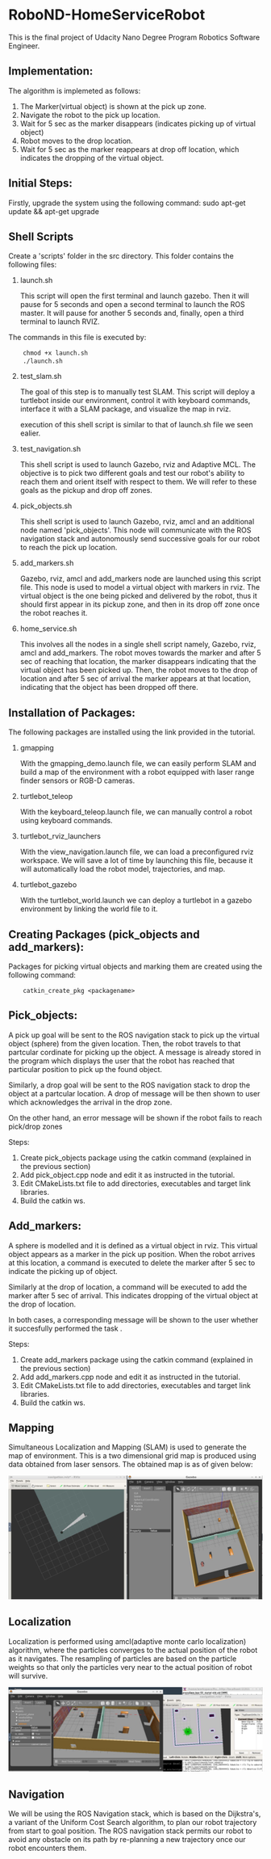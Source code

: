 # RoboND-HomeServiceRobot
This is the final project of Udacity Nano Degree Program Robotics Software Engineer. 

## Implementation:

The algorithm is implemeted as follows:

 1. The Marker(virtual object) is shown at the pick up zone.
 2. Navigate the robot to the pick up location.
 3. Wait for 5 sec as the marker disappears (indicates picking up of virtual object) 
 4. Robot moves to the drop location.
 5. Wait for 5 sec as the marker reappears at drop off location, which indicates the dropping of the virtual object.

## Initial Steps:

Firstly, upgrade the system using the following command:
	sudo apt-get update && apt-get upgrade
    
## Shell Scripts
   Create a 'scripts' folder in the src directory. This folder contains the following files:
   
  
   1. launch.sh
   
         This script will open the first terminal and launch gazebo. Then it will pause for 5 seconds and open a second terminal to launch the ROS master. It will pause for another 5 seconds and, finally, open a third terminal to launch RVIZ.


The commands in this file is executed by:

		chmod +x launch.sh
		./launch.sh
     
   2. test_slam.sh
   
         The goal of this step is to manually test SLAM. This script will deploy a turtlebot inside our environment, control it with keyboard commands, interface it with a SLAM package, and visualize the map in rviz.
          
         execution of this shell script is similar to that of launch.sh file we seen ealier.
    
   3. test_navigation.sh
   
         This shell script is used to launch Gazebo, rviz and Adaptive MCL. The objective is to pick two different goals and test our robot's ability to reach them and orient itself with respect to them. We will refer to these goals as the pickup and drop off zones. 
            
   4. pick_objects.sh
   
         This shell script is used to launch Gazebo, rviz, amcl and an additional node named 'pick_objects'. This node will communicate with the ROS navigation stack and autonomously send successive goals for our robot to reach the pick up location.            
     
   5. add_markers.sh
   
         Gazebo, rviz, amcl and add_markers node are launched using this script file. This node is used to model a virtual object with markers in rviz. The virtual object is the one being picked and delivered by the robot, thus it should first appear in its pickup zone, and then in its drop off zone once the robot reaches it.
            
   6. home_service.sh
   
         This involves all the nodes in a single shell script namely, Gazebo, rviz, amcl and add_markers. The robot moves towards the marker and after 5 sec of reaching that location, the marker disappears indicating that the virtual object has been picked up. Then, the robot moves to the drop of location and after 5 sec of arrival the marker appears at that location, indicating that the object has been dropped off there.
            
                       
## Installation of Packages:

The following packages are installed using the link provided in the tutorial.


   1. gmapping
   
         With the gmapping_demo.launch file, we can easily perform SLAM and build a map of the environment with a robot equipped with laser range finder sensors or RGB-D cameras.
           
   2. turtlebot_teleop
   
         With the keyboard_teleop.launch file, we can manually control a robot using keyboard commands.
           
   3. turtlebot_rviz_launchers
   
         With the view_navigation.launch file, we can load a preconfigured rviz workspace. We will save a lot of time by launching this file, because it will automatically load the robot model, trajectories, and map.
           
   4. turtlebot_gazebo
   
         With the turtlebot_world.launch we can deploy a turtlebot in a gazebo environment by linking the world file to it.

## Creating Packages (pick_objects and add_markers):

Packages for picking virtual objects and marking them are created using the following command:

		catkin_create_pkg <packagename>

## Pick_objects:
   
   A pick up goal will be sent to the ROS navigation stack to pick up the virtual object (sphere) from the given location. Then, the robot travels to that partcular cordinate for picking up the object. A message is already stored in the program which displays the user that the robot has reached that particular position to pick up the found object.
   
   Similarly, a drop goal will be sent to the ROS navigation stack to drop the object at a partcular location. A drop of message will be then shown to user which acknowledges the arrival in the drop zone.
   
   On the other hand, an error message will be shown if the robot fails to reach pick/drop zones  

Steps:
 1. Create pick_objects package using the catkin command (explained in the previous section)
 2. Add pick_object.cpp node and edit it as instructed in the tutorial.
 3. Edit CMakeLists.txt file to add directories, executables and target link libraries.
 4. Build the catkin ws.
 
 ## Add_markers:
 
   A sphere is modelled and it is defined as a virtual object in rviz. This virtual object appears as a marker in the pick up position. When the robot arrives at this location, a command is executed to delete the marker after 5 sec to indicate the picking up of object.
   
   Similarly at the drop of location, a command will be executed to add the marker after 5 sec of arrival. This indicates dropping of the virtual object at the drop of location.
   
   In both cases, a corresponding message will be shown to the user whether it succesfully performed the task . 
 
 Steps:
 1. Create add_markers package using the catkin command (explained in the previous section)
 2. Add add_markers.cpp node and edit it as instructed in the tutorial.
 3. Edit CMakeLists.txt file to add directories, executables and target link libraries.
 4. Build the catkin ws.
 
 
## Mapping

   Simultaneous Localization and Mapping (SLAM) is used to generate the map of environment. This is a two dimensional grid map is produced using data obtained from laser sensors. The obtained map is as of given below:

![alt text](images/mapping.JPG)
       
        
## Localization
        
       
  Localization is performed using amcl(adaptive monte carlo localization) algorithm, where the particles converges to the actual position of the robot as it navigates. The resampling of particles are based on the particle weights so that only the particles very near to the actual position of robot will survive.
 
 ![alt text](images/navigation.JPG)
  
## Navigation
        
   We will be using the ROS Navigation stack, which is based on the Dijkstra's, a variant of the Uniform Cost Search algorithm, to plan our robot trajectory from start to goal position. The ROS navigation stack permits our robot to avoid any obstacle on its path by re-planning a new trajectory once our robot encounters them. 
  

